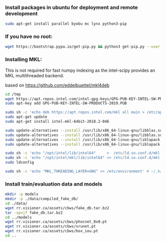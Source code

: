 ### Install packages in ubuntu for deployment and remote development
```bash
sudo apt-get install parallel byobu mc lynx python3-pip 
```

### If you have no root:
```bash
wget https://bootstrap.pypa.io/get-pip.py && python3 get-pip.py --user
```

### Installing MKL:
This is not required for fast numpy indexing as the intel-scipy provides an MKL multithreaded backend.   

based on https://github.com/eddelbuettel/mkl4deb
```bash
cd /tmp
wget https://apt.repos.intel.com/intel-gpg-keys/GPG-PUB-KEY-INTEL-SW-PRODUCTS-2019.PUB
sudo apt-key add GPG-PUB-KEY-INTEL-SW-PRODUCTS-2019.PUB

sudo sh -c 'echo deb https://apt.repos.intel.com/mkl all main > /etc/apt/sources.list.d/intel-mkl.list'
sudo apt-get update
sudo apt-get install intel-mkl-64bit-2018.2-046

sudo update-alternatives --install /usr/lib/x86_64-linux-gnu/libblas.so libblas.so-x86_64-linux-gnu      /opt/intel/mkl/lib/intel64/libmkl_rt.so 50
sudo update-alternatives --install /usr/lib/x86_64-linux-gnu/libblas.so.3 libblas.so.3-x86_64-linux-gnu    /opt/intel/mkl/lib/intel64/libmkl_rt.so 50
sudo update-alternatives --install /usr/lib/x86_64-linux-gnu/liblapack.so  liblapack.so-x86_64-linux-gnu    /opt/intel/mkl/lib/intel64/libmkl_rt.so 50
sudo update-alternatives --install /usr/lib/x86_64-linux-gnu/liblapack.so.3 liblapack.so.3-x86_64-linux-gnu  /opt/intel/mkl/lib/intel64/libmkl_rt.so 50

sudo sh -c 'echo "/opt/intel/lib/intel64"     >  /etc/ld.so.conf.d/mkl.conf'
sudo sh -c 'echo "/opt/intel/mkl/lib/intel64" >> /etc/ld.so.conf.d/mkl.conf'
sudo ldconfig

sudo sh -c 'echo "MKL_THREADING_LAYER=GNU" >> /etc/environment' # ~/.bash_profile and other locations works as well
```

### Install train/evaluation data and models
```bash
mkdir -p models
mkdir -p ./data/compiled_fake_db/
cd ./data/
wget rr.visioner.ca/assets/cbws/fake_db.tar.bz2
tar -xpvjf fake_db.tar.bz2
cd ../models
wget rr.visioner.ca/assets/cbws/phocnet_0x0.pt
wget rr.visioner.ca/assets/cbws/srunet.pt
wget rr.visioner.ca/assets/cbws/box_iou.pt
cd ..

```